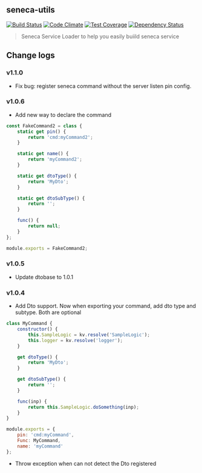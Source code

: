 ## seneca-utils

[![Build Status](https://travis-ci.org/immanuel192/seneca-utils.png?branch=master)](https://travis-ci.org/immanuel192/seneca-utils/)
[![Code Climate](https://codeclimate.com/github/immanuel192/seneca-utils.png)](https://codeclimate.com/github/immanuel192/seneca-utils)
[![Test Coverage](https://codeclimate.com/github/immanuel192/seneca-utils/badges/coverage.svg)](https://codeclimate.com/github/immanuel192/seneca-utils/coverage)
[![Dependency Status](https://david-dm.org/immanuel192/seneca-utils.png)](https://david-dm.org/immanuel192/seneca-utils)

> Seneca Service Loader to help you easily buiild seneca service

## Change logs
### v1.1.0
- Fix bug: register seneca command without the server listen pin config.
### v1.0.6
- Add new way to declare the command
```javascript
const FakeCommand2 = class {
    static get pin() {
        return 'cmd:myCommand2';
    }

    static get name() {
        return 'myCommand2';
    }

    static get dtoType() {
        return 'MyDto';
    }

    static get dtoSubType() {
        return '';
    }

    func() {
        return null;
    }
};

module.exports = FakeCommand2;
```
### v1.0.5
- Update dtobase to 1.0.1

### v1.0.4
- Add Dto support. Now when exporting your command, add dto type and subtype. Both are optional

```javascript
class MyCommand {
    constructor() {
        this.SampleLogic = kv.resolve('SampleLogic');
        this.logger = kv.resolve('logger');
    }

    get dtoType() {
        return 'MyDto';
    }

    get dtoSubType() {
        return '';
    }

    func(inp) {
        return this.SampleLogic.doSomething(inp);
    }
}

module.exports = {
    pin: 'cmd:myCommand',
    Func: MyCommand,
    name: 'myCommand'
};
```

- Throw exception when can not detect the Dto registered